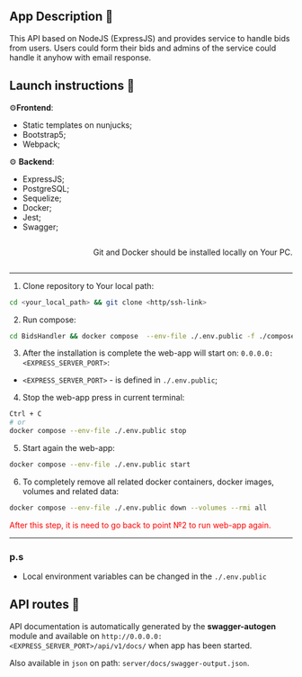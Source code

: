 ## App Description &#128209;

This API based on NodeJS (ExpressJS) and provides service to handle bids from users. Users could form their bids and admins of the service could handle it anyhow with email response.

## Launch instructions &#128190;

&#9881;**Frontend**:

- Static templates on nunjucks;
- Bootstrap5;
- Webpack;
  
&#9881; **Backend**:

- ExpressJS;
- PostgreSQL;
- Sequelize;
- Docker;
- Jest;
- Swagger;

<div style="display: flex; justify-content: end;">
  <p>Git and Docker should be installed locally on Your PC.</p>
</div>

---

1. Clone repository to Your local path:

  ```sh
  cd <your_local_path> && git clone <http/ssh-link>
  ```

2. Run compose:

  ```sh
  cd BidsHandler && docker compose  --env-file ./.env.public -f ./compose.yaml up --build   
  ```

3. After the installation is complete the web-app will start on: `0.0.0.0:<EXPRESS_SERVER_PORT>`:

- `<EXPRESS_SERVER_PORT>` - is defined in `./.env.public`;

4. Stop the web-app press in current terminal:

  ```sh
  Ctrl + C
  # or
  docker compose --env-file ./.env.public stop
  ```

5. Start again the web-app:

  ```sh
  docker compose --env-file ./.env.public start
  ```

6. To completely remove all related docker containers, docker images, volumes and related data:

  ```sh
  docker compose --env-file ./.env.public down --volumes --rmi all
  ```

  <span style="color: rgb(255, 0, 0)">After this step, it is need to go back to point №2 to run web-app again.</span>

---

### p.s

- Local environment variables can be changed in the `./.env.public`<br/>

## API routes &#128190;

API documentation is automatically generated by the <b>swagger-autogen</b> module and available on `http://0.0.0.0:<EXPRESS_SERVER_PORT>/api/v1/docs/` when app has been started.

Also available in `json` on path: `server/docs/swagger-output.json`.
